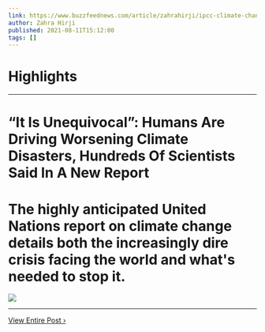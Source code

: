 ```yaml
---
link: https://www.buzzfeednews.com/article/zahrahirji/ipcc-climate-change-report-2021
author: Zahra Hirji
published: 2021-08-11T15:12:00
tags: []
---
```

# Highlights


---
# “It Is Unequivocal”: Humans Are Driving Worsening Climate Disasters, Hundreds Of Scientists Said In A New Report
# The highly anticipated United Nations report on climate change details both the increasingly dire crisis facing the world and what's needed to stop it.

![](https://img.buzzfeed.com/buzzfeed-static/static/2021-08/11/14/campaign_images/17304769824a/it-is-unequivocal-humans-are-driving-worsening-cl-2-2239-1628691156-9_dblbig.jpg)

---

[View Entire Post ›](https://www.buzzfeednews.com/article/zahrahirji/ipcc-climate-change-report-2021)